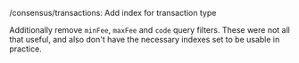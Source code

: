 /consensus/transactions: Add index for transaction type

Additionally remove `minFee`, `maxFee` and `code` query filters. These
were not all that useful, and also don't have the necessary indexes
set to be usable in practice.
